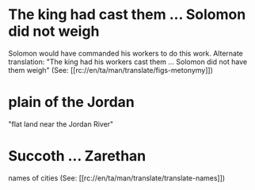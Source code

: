 # The king had cast them ... Solomon did not weigh

Solomon would have commanded his workers to do this work. Alternate translation: "The king had his workers cast them ... Solomon did not have them weigh" (See: [[rc://en/ta/man/translate/figs-metonymy]])

# plain of the Jordan

"flat land near the Jordan River"

# Succoth ... Zarethan

names of cities (See: [[rc://en/ta/man/translate/translate-names]])


